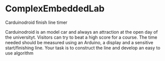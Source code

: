 # ComplexEmbeddedLab
Carduinodroid finish line timer

Carduinodroid is an model car and always an attraction at the open day of the universityt. Visitors can try to beat a high score for a course. The time needed should be measured using an Arduino, a display and a sensitive start/finishing line. Your task is to construct the line and develop an easy to use algorithm
